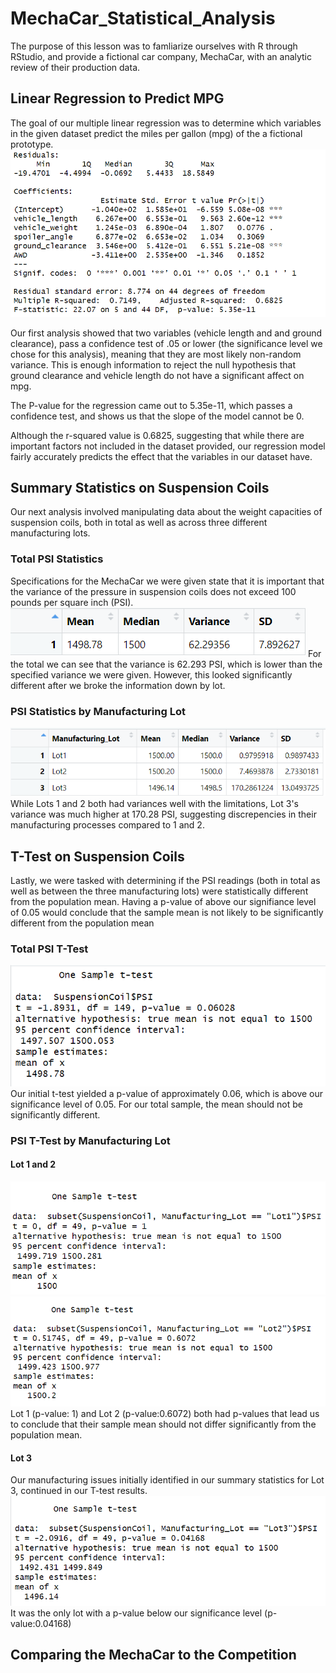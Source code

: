 # MechaCar_Statistical_Analysis
The purpose of this lesson was to famliarize ourselves with R through RStudio, and provide a fictional car company, MechaCar, with an analytic review of their production data.  

## Linear Regression to Predict MPG
The goal of our multiple linear regression was to determine which variables in the given dataset predict the miles per gallon (mpg) of the a fictional prototype. 
![deliverable1](/photos/part1deliverable.png)

Our first analysis showed that two variables (vehicle length and and ground clearance), pass a confidence test of .05 or lower (the significance level we chose for this analysis), meaning that they are most likely non-random variance. This is enough information to reject the null hypothesis that ground clearance and vehicle length do not have a significant affect on mpg.  

The P-value for the regression came out to 5.35e-11, which passes a confidence test, and shows us that the slope of the model cannot be 0.  

Although the r-squared value is 0.6825, suggesting that while there are important factors not included in the dataset provided, our regression model fairly accurately predicts the effect that the variables in our dataset have.  

## Summary Statistics on Suspension Coils
Our next analysis involved manipulating data about the weight capacities of suspension coils, both in total as well as across three different manufacturing lots.  

### Total PSI Statistics
Specifications for the MechaCar we were given state that it is important that the variance of the pressure in suspension coils does not exceed 100 pounds per square inch (PSI).
![deliverable2a](/photos/part2deliverabletotal.png)
For the total we can see that the variance is 62.293 PSI, which is lower than the specified variance we were given. However, this looked significantly different after we broke the information down by lot.

### PSI Statistics by Manufacturing Lot 
![deliverable2b](/photos/part2deliverablelot.png)
While Lots 1 and 2 both had variances well with the limitations, Lot 3's variance was much higher at 170.28 PSI, suggesting discrepencies in their manufacturing processes compared to 1 and 2.  

## T-Test on Suspension Coils
Lastly,  we were tasked with determining if the PSI readings (both in total as well as between the three manufacturing lots) were statistically different from the population mean.  Having a p-value of above our signifiance level of 0.05 would conclude that the sample mean is not likely to be significantly different from the population mean 

### Total PSI T-Test 
![deliverable3](/photos/part3deliverabletotal.png)
Our initial t-test yielded a p-value of approximately 0.06, which is above our significance level of 0.05.  For our total sample,  the mean should not be significantly different.  

### PSI T-Test by Manufacturing Lot

#### Lot 1 and 2 
![deliverable3a](/photos/part3deliverablelot1.png)
![deliverable3b](/photos/part3deliverablelot2.png)
Lot 1 (p-value: 1) and Lot 2 (p-value:0.6072) both had p-values that lead us to conclude that their sample mean should not differ significantly from the population mean. 

#### Lot 3
Our manufacturing issues initially identified in our summary statistics for Lot 3, continued in our T-test results.  
![deliverable3c](/photos/part3deliverablelot3.png)
It was the only lot with a p-value below our significance level (p-value:0.04168)

## Comparing the MechaCar to the Competition

